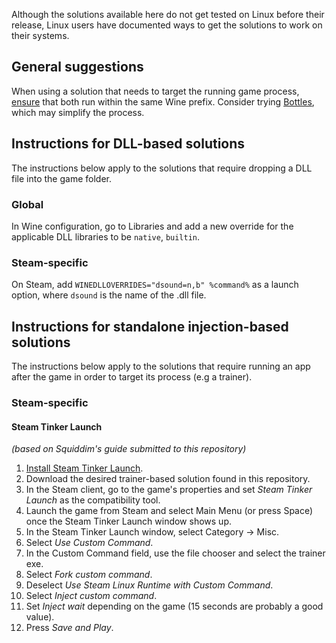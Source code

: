 Although the solutions available here do not get tested on Linux before their release, Linux users have documented ways to get the solutions to work on their systems.

## General suggestions
When using a solution that needs to target the running game process, [ensure](https://github.com/RoseTheFlower/UltrawideIndex/issues/25#issuecomment-1650838775) that both run within the same Wine prefix. Consider trying [Bottles](https://usebottles.com/), which may simplify the process.

## Instructions for DLL-based solutions
The instructions below apply to the solutions that require dropping a DLL file into the game folder.
### Global
In Wine configuration, go to Libraries and add a new override for the applicable DLL libraries to be `native`, `builtin`.
### Steam-specific
On Steam, add `WINEDLLOVERRIDES="dsound=n,b" %command%` as a launch option, where `dsound` is the name of the .dll file.

## Instructions for standalone injection-based solutions
The instructions below apply to the solutions that require running an app after the game in order to target its process (e.g a trainer).
### Steam-specific
#### Steam Tinker Launch
*(based on Squiddim's guide submitted to this repository)*
1. [Install Steam Tinker Launch](https://github.com/sonic2kk/steamtinkerlaunch/wiki/Installation).
1. Download the desired trainer-based solution found in this repository.
1. In the Steam client, go to the game's properties and set *Steam Tinker Launch* as the compatibility tool.
1. Launch the game from Steam and select Main Menu (or press Space) once the Steam Tinker Launch window shows up.
1. In the Steam Tinker Launch window, select Category -> Misc.
1. Select *Use Custom Command*.
1. In the Custom Command field, use the file chooser and select the trainer exe.
1. Select *Fork custom command*.
1. Deselect *Use Steam Linux Runtime with Custom Command*.
1. Select *Inject custom command*.
1. Set *Inject wait* depending on the game (15 seconds are probably a good value).
1. Press *Save and Play*.
